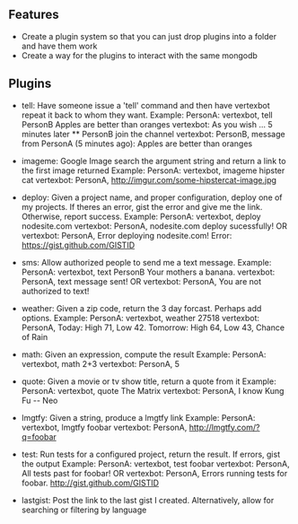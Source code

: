 Features
--------
  - Create a plugin system so that you can just drop plugins into a folder and have them work
  - Create a way for the plugins to interact with the same mongodb

Plugins
-------
  - tell: Have someone issue a 'tell' command and then have vertexbot repeat it back to whom they want.
    Example:
       PersonA: vertexbot, tell PersonB Apples are better than oranges
       vertexbot: As you wish
       ... 5 minutes later
       ** PersonB join the channel
       vertexbot: PersonB, message from PersonA (5 minutes ago): Apples are better than oranges
  - imageme: Google Image search the argument string and return a link to the first image returned
    Example:
      PersonA: vertexbot, imageme hipster cat
      vertexbot: PersonA, http://imgur.com/some-hipstercat-image.jpg
  - deploy: Given a project name, and proper configuration, deploy one of my projects.
            If theres an error, gist the error and give me the link. Otherwise, report success.
    Example:
      PersonA: vertexbot, deploy nodesite.com
      vertexbot: PersonA, nodesite.com deploy sucessfully!
      OR
      vertexbot: PersonA, Error deploying nodesite.com! Error: https://gist.github.com/GISTID
  - sms: Allow authorized people to send me a text message.
    Example:
      PersonA: vertexbot, text PersonB Your mothers a banana.
      vertexbot: PersonA, text message sent!
      OR
      vertexbot: PersonA, You are not authorized to text!
  - weather: Given a zip code, return the 3 day forcast. Perhaps add options.
    Example:
      PersonA: vertexbot, weather 27518
      vertexbot: PersonA, Today: High 71, Low 42. Tomorrow: High 64, Low 43, Chance of Rain
  - math: Given an expression, compute the result
    Example:
      PersonA: vertexbot, math 2+3
      vertexbot: PersonA, 5
  - quote: Given a movie or tv show title, return a quote from it
    Example:
      PersonA: vertexbot, quote The Matrix
      vertexbot: PersonA, I know Kung Fu -- Neo
  - lmgtfy: Given a string, produce a lmgtfy link
    Example:
      PersonA: vertexbot, lmgtfy foobar
      vertexbot: PersonA, http://lmgtfy.com/?q=foobar
  - test: Run tests for a configured project, return the result. If errors, gist the output
    Example:
      PersonA: vertexbot, test foobar
      vertexbot: PersonA, All tests past for foobar!
      OR
      vertexbot: PersonA, Errors running tests for foobar. http://gist.github.com/GISTID

  - lastgist: Post the link to the last gist I  created. Alternatively, allow for searching or filtering by language
